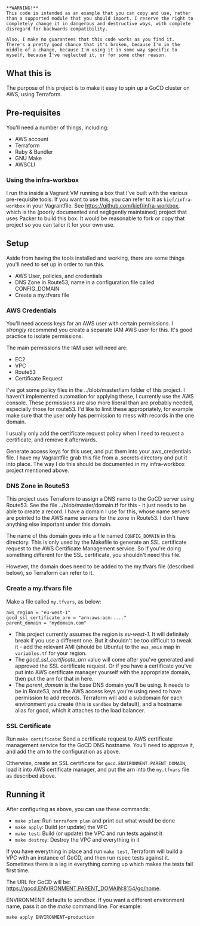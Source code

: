     **WARNING!**
    This code is intended as an example that you can copy and use, rather than a supported module that you should import. I reserve the right to completely change it in dangerous and destructive ways, with complete disregard for backwards compatibility.

    Also, I make no guarantees that this code works as you find it. There's a pretty good chance that it's broken, because I'm in the middle of a change, because I'm using it in some way specific to myself, because I've neglected it, or for some other reason.


## What this is

The purpose of this project is to make it easy to spin up a GoCD cluster on AWS, using Terraform.


## Pre-requisites

You'll need a number of things, including:

- AWS account
- Terraform
- Ruby & Bundler
- GNU Make
- AWSCLI


### Using the infra-workbox

I run this inside a Vagrant VM running a box that I've built with the various pre-requisite tools. If you want to use this, you can refer to it as `kief/infra-workbox` in your Vagrantfile. See https://github.com/kief/infra-workbox, which is the (poorly documented and negligently maintained) project that uses Packer to build this box. It would be reasonable to fork or copy that project so you can tailor it for your own use.


## Setup

Aside from having the tools installed and working, there are some things you'll need to set up in order to run this.

- AWS User, policies, and credentials
- DNS Zone in Route53, name in a configuration file called CONFIG_DOMAIN
- Create a my.tfvars file


### AWS Credentials

You'll need access keys for an AWS user with certain permissions. I *strongly* recommend you create a separate IAM AWS user for this. It's good practice to isolate permissions.

The main permissions the IAM user will need are:

- EC2
- VPC
- Route53
- Certificate Request

I've got some policy files in the ../blob/master/iam folder of this project. I haven't implemented automation for applying these, I currently use the AWS console. These permissions are also more liberal than are probably needed, especially those for route53. I'd like to limit these appropriately, for example make sure that the user only has permission to mess with records in the one domain.

I usually only add the certificate request policy when I need to request a certificate, and remove it afterwards.

Generate access keys for this user, and put them into your aws_credentials file. I have my Vagrantfile grab this file from a .secrets directory and put it into place. The way I do this should be documented in my infra-workbox project mentioned above.


### DNS Zone in Route53

This project uses Terraform to assign a DNS name to the GoCD server using Route53. See the file ../blob/master/domain.tf for this - it just needs to be able to create a record. I have a domain I use for this, whose name servers are pointed to the AWS name servers for the zone in Route53. I don't have anything else important under this domain.

The name of this domain goes into a file named `CONFIG_DOMAIN` in this directory. This is only used by the Makefile to generate an SSL certificate request to the AWS Certificate Management service. So if you're doing something different for the SSL certificate, you shouldn't need this file.

However, the domain does need to be added to the my.tfvars file (described below), so Terraform can refer to it.


### Create a my.tfvars file

Make a file called `my.tfvars`, as below:

```
aws_region = "eu-west-1"
gocd_ssl_certificate_arn = "arn:aws:acm:...."
parent_domain = "mydomain.com"
```

- This project currently assumes the region is *eu-west-1*. It will definitely break if you use a different one. But it shouldn't be too difficult to tweak it - add the relevant AMI (should be Ubuntu) to the `aws_amis` map in `variables.tf` for your region.
- The *gocd_ssl_certificate_arn* value will come after you've generated and approved the SSL certificate request. Or if you have a certificate you've put into AWS certificate manager yourself with the appropriate domain, then put the arn for that in here.
- The *parent_domain* is the base DNS domain you'll be using. It needs to be in Route53, and the AWS access keys you're using need to have permission to add records. Terraform will add a subdomain for each environment you create (this is `sandbox` by default), and a hostname alias for gocd, which it attaches to the load balancer.


### SSL Certificate

Run `make certificate`: Send a certificate request to AWS certificate management service for the GoCD DNS hostname. You'll need to approve it, and add the arn to the configuration as above.

Otherwise, create an SSL certificate for `gocd.ENVIRONMENT.PARENT_DOMAIN`, load it into AWS certificate manager, and put the arn into the `my.tfvars` file as described above.


## Running it

After configuring as above, you can use these commands:

- `make plan`: Run `terraform plan` and print out what would be done
- `make apply`: Build (or update) the VPC
- `make test`: Build (or update) the VPC and run tests against it
- `make destroy`: Destroy the VPC and everything in it

If you have everything in place and run `make test`, Terraform will build a VPC with an instance of GoCD, and then run rspec tests against it. Sometimes there is a lag in everything coming up which makes the tests fail first time.

The URL for GoCD will be: https://gocd.ENVIRONMENT.PARENT_DOMAIN:8154/go/home.

ENVIRONMENT defaults to *sandbox*. If you want a different environment name, pass it on the *make* command line. For example:

    make apply ENVIRONMENT=production


